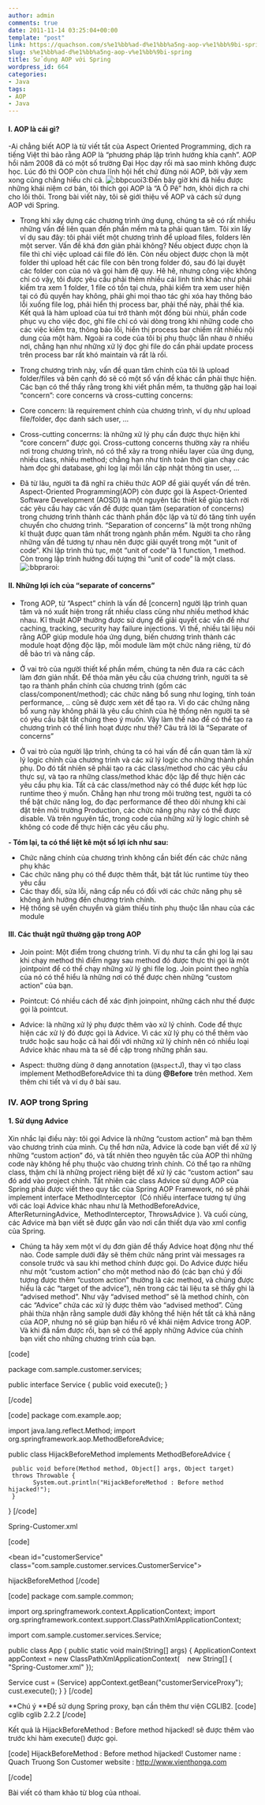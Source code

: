 ```yaml
---
author: admin
comments: true
date: 2011-11-14 03:25:04+00:00
template: "post"
link: https://quachson.com/s%e1%bb%ad-d%e1%bb%a5ng-aop-v%e1%bb%9bi-spring/
slug: s%e1%bb%ad-d%e1%bb%a5ng-aop-v%e1%bb%9bi-spring
title: Sử dụng AOP với Spring
wordpress_id: 664
categories:
- Java
tags:
- AOP
- Java
---
```


#### I. AOP là cái gì?


-Ai chẳng biết AOP là từ viết tắt của Aspect Oriented Programming, dịch ra tiếng Việt thì bảo rằng AOP là “phương pháp lập trình hướng khía cạnh”. AOP hồi năm 2008 đã có một số trường Đại Học dạy rồi mà sao mình không được học. Lúc đó thì OOP còn chưa lĩnh hội hết chứ đừng nói AOP, bởi vậy xem xong cũng chẳng hiểu chi cả. ![:bbpcuoi3:](http://igame.vn/f/images/smilies/BBP_smilies/17.gif)Đến bây giờ khi đã hiểu được những khái niệm cơ bản, tôi thích gọi AOP là “A Ô Pê” hơn, khỏi dịch ra chi cho lôi thôi. Trong bài viết này, tôi sẽ giới thiệu về AOP và cách sử dụng AOP với Spring.

- Trong khi xây dựng các chương trình ứng dụng, chúng ta sẽ có rất nhiều những vấn đề liên quan đến phần mềm mà ta phải quan tâm. Tôi xin lấy ví dụ sau đây: tôi phải viết một chương trình để upload files, folders lên một server. Vấn đề khá đơn giản phải không? Nếu object được chọn là file thì chỉ việc upload cái file đó lên. Còn nếu object được chọn là một folder thì upload hết các file con bên trong folder đó, sau đó lại duyệt các folder con của nó và gọi hàm đệ quy. Hê hê, nhưng công việc không chỉ có vậy, tôi được yêu cầu phải thêm nhiều cái linh tinh khác như phải kiểm tra xem 1 folder, 1 file có tồn tại chưa, phải kiểm tra xem user hiện tại có đủ quyền hay không, phải ghi mọi thao tác ghi xóa hay thông báo lỗi xuống file log, phải hiển thị process bar, phải thế này, phải thế kia. Kết quả là hàm upload của tui trở thành một đống bùi nhùi, phần code phục vụ cho việc đọc, ghi file chỉ có vài dòng trong khi những code cho các việc kiểm tra, thông báo lỗi, hiển thị process bar chiếm rất nhiều nội dung của một hàm. Ngoài ra code của tôi bị phụ thuộc lẫn nhau ở nhiều nơi, chẳng hạn như những xử lý đọc ghi file do cần phải update process trên process bar rất khó maintain và rất là rối.

- Trong chương trình này, vấn đề quan tâm chính của tôi là upload folder/files và bên cạnh đó sẽ có một số vấn đề khác cần phải thực hiện. Các bạn có thể thấy rằng trong khi viết phần mềm, ta thường gặp hai loại “concern”: core concerns và cross-cutting concerns:

+ Core concern: là requirement chính của chương trình, ví dụ như upload file/folder, đọc danh sách user, …

+ Cross-cutting concerrns: là những xử lý phụ cần được thực hiện khi “core concern” được gọi. Cross-cuttong concerns thường xảy ra nhiều nơi trong chương trình, nó có thể xảy ra trong nhiều layer của ứng dụng, nhiều class, nhiều method; chẳng hạn như tính toán thời gian chạy các hàm đọc ghi database, ghi log lại mỗi lần cập nhật thông tin user, …

- Đã từ lâu, người ta đã nghĩ ra chiêu thức AOP để giải quyết vấn đề trên. Aspect-Oriented Programming(AOP) còn được gọi là Aspect-Oriented Software Development (AOSD) là một nguyên tắc thiết kế giúp tách rời các yêu cầu hay các vấn đề được quan tâm (separation of concerns) trong chương trình thành các thành phần độc lập và từ đó tăng tính uyển chuyển cho chương trình. “Separation of concerns” là một trong những kĩ thuật được quan tâm nhất trong ngành phần mềm. Người ta cho rằng những vấn đề tương tự nhau nên được giải quyết trong một “unit of code”. Khi lập trình thủ tục, một “unit of code” là 1 function, 1 method. Còn trong lập trình hướng đối tượng thì “unit of code” là một class.![:bbpraroi:](http://igame.vn/f/images/smilies/BBP_smilies/50.gif)


#### II. Những lợi ích của “separate of concerns”


- Trong AOP, từ “Aspect” chính là vấn đề [concern] người lập trình quan tâm và nó xuất hiện trong rất nhiều class cũng như nhiều method khác nhau. Kĩ thuật AOP thường được sử dụng để giải quyết các vấn đề như caching, tracking, security hay failure injections. Vì thế, nhiều tài liệu nói rằng AOP giúp module hóa ứng dụng, biến chương trình thành các module hoạt động độc lập, mỗi module làm một chức năng riêng, từ đó dễ bảo trì và nâng cấp.

- Ở vai trò của người thiết kế phần mềm, chúng ta nên đưa ra các cách làm đơn giản nhất. Để thỏa mãn yêu cầu của chương trình, người ta sẽ tạo ra thành phần chính của chương trình (gồm các class/component/method); các chức năng bổ sung như loging, tính toán performance, .. cũng sẽ được xem xét để tạo ra. Vì do các chứng năng bổ xung này không phải là yêu cầu chính của hệ thống nên người ta sẽ có yêu cầu bật tắt chúng theo ý muốn. Vậy làm thế nào để có thể tạo ra chương trình có thể linh hoạt được như thế? Câu trả lời là “Separate of concerns”

- Ở vai trò của người lập trình, chúng ta có hai vấn đề cần quan tâm là xử lý logic chính của chương trình và các xử lý logic cho những thành phần phụ. Do đó tất nhiên sẽ phải tạo ra các class/method cho các yêu cầu thực sự, và tạo ra những class/method khác độc lập để thực hiện các yêu cầu phụ kia. Tất cả các class/method này có thể được kết hợp lúc runtime theo ý muốn. Chẳng hạn như trong môi trường test, người ta có thể bật chức năng log, đo đạc performance để theo dõi nhưng khi cài đặt trên môi trường Production, các chức năng phụ này có thể được disable. Và trên nguyên tắc, trong code của những xử lý logic chính sẽ không có code để thực hiện các yêu cầu phụ.

**- Tóm lại, ta có thể liệt kê một số lợi ích như sau:**
+ Chức năng chính của chương trình không cần biết đến các chức năng phụ khác
+ Các chức năng phụ có thể được thêm thắt, bật tắt lúc runtime tùy theo yêu cầu
+ Các thay đổi, sửa lỗi, nâng cấp nếu có đối với các chức năng phụ sẽ không ảnh hưởng đến chương trình chính.
+ Hệ thống sẽ uyển chuyển và giảm thiểu tính phụ thuộc lẫn nhau của các module


#### III. Các thuật ngữ thường gặp trong AOP


+ Join point: Một điểm trong chương trình. Ví dụ như ta cần ghi log lại sau khi chạy method thì điểm ngay sau method đó được thực thi gọi là một jointpoint để có thể chạy những xử lý ghi file log. Join point theo nghĩa của nó có thể hiểu là những nơi có thể được chèn những “custom action” của bạn.

+ Pointcut: Có nhiều cách để xác định joinpoint, những cách như thế được gọi là pointcut.

+ Advice: là những xử lý phụ được thêm vào xử lý chính. Code để thực hiện các xử lý đó được gọi là Advice. Vì các xử lý phụ có thể thêm vào trước hoặc sau hoặc cả hai đối với những xử lý chính nên có nhiều loại Advice khác nhau mà ta sẽ đề cập trong những phần sau.

+ Aspect: thường dùng ở dạng annotation (`@Aspect`J), thay vì tạo class implement MethodBeforeAdvice thì ta dùng **@Before** trên method. Xem thêm chi tiết và ví dụ ở bài sau.


### IV. AOP trong Spring




#### 1. Sử dụng Advice


Xin nhắc lại điều này: tôi gọi Advice là những “custom action” mà bạn thêm vào chương trình của mình. Cụ thể hơn nữa, Advice là code bạn viết để xử lý những “custom action” đó, và tất nhiên theo nguyên tắc của AOP thì những code này không hề phụ thuộc vào chương trình chính. Có thể tạo ra những class, thậm chí là những project riêng biệt để xử lý các “custom action” sau đó add vào project chính. Tất nhiên các class Advice sử dụng AOP của Spring phải được viết theo quy tắc của Spring AOP Framework, nó sẽ phải implement interface MethodInterceptor  (Có nhiều interface tương tự ứng với các loại Advice khác nhau như là MethodBeforeAdvice, AfterReturningAdvice,  MethodInterceptor, ThrowsAdvice ). Và cuối cùng, các Advice mà bạn viết sẽ được gắn vào nơi cần thiết dựa vào xml config của Spring.

- Chúng ta hãy xem một ví dụ đơn giản để thấy Advice hoạt động như thế nào. Code sample dưới đây sẽ thêm chức năng print vài messages ra console trước và sau khi method chính được gọi. Do Advice được hiểu như một “custom action” cho một method nào đó (các bạn chú ý đối tượng được thêm “custom action” thường là các method, và chúng được hiểu là các “target of the advice”), nên trong các tài liệu ta sẽ thấy ghi là “advised method”. Như vậy “advised method” sẽ là method chính, còn các “Advice” chứa các xử lý được thêm vào “advised method”. Cũng phải thừa nhận rằng sample dưới đây không thể hiện hết tất cả khả năng của AOP, nhưng nó sẽ giúp bạn hiểu rõ về khái niệm Advice trong AOP. Và khi đã nắm được rồi, bạn sẽ có thể apply những Advice của chính bạn viết cho những chương trình của bạn.

[code]

package com.sample.customer.services;

public interface Service {
     public void execute();
}

[/code]



[code]
package com.example.aop;

import java.lang.reflect.Method;
import org.springframework.aop.MethodBeforeAdvice;

public class HijackBeforeMethod implements MethodBeforeAdvice {

     public void before(Method method, Object[] args, Object target)    throws Throwable {
           System.out.println("HijackBeforeMethod : Before method hijacked!");
     }
}
[/code]

Spring-Customer.xml

[code]
<beans xmlns="http://www.springframework.org/schema/beans"
xmlns:xsi="http://www.w3.org/2001/XMLSchema-instance"
xsi:schemaLocation="http://www.springframework.org/schema/beans
http://www.springframework.org/schema/beans/spring-beans-2.5.xsd">

<bean id="customerService"  class="com.sample.customer.services.CustomerService">
<property name="name" value="Quach Truong Son" />
<property name="url" value="http://www.vienthonga.com" />
</bean>

<bean id="hijackBeforeMethod" class="com.mkyong.aop.HijackBeforeMethod"/>

<bean id="customerServiceProxy" class="org.springframework.aop.framework.ProxyFactoryBean">

<property name="target" ref="customerService" />
<property name="interceptorNames">
<list>
<value>hijackBeforeMethod</value>
</list>
</property>

</bean>
</beans>
[/code]



[code]
package com.sample.common;

import org.springframework.context.ApplicationContext;
import org.springframework.context.support.ClassPathXmlApplicationContext;

import com.sample.customer.services.Service;

public class App {
public static void main(String[] args) {
ApplicationContext appContext = new ClassPathXmlApplicationContext(    new String[] { "Spring-Customer.xml" });

Service cust = (Service) appContext.getBean("customerServiceProxy");
cust.execute();
}
}
[/code]


**Chú ý
**Để sử dụng Spring proxy, bạn cần thêm thư viện CGLIB2.
[code]
	<dependency>
		<groupId>cglib</groupId>
		<artifactId>cglib</artifactId>
		<version>2.2.2</version>
	</dependency>
[/code]

Kết quả là HijackBeforeMethod : Before method hijacked! sẽ được thêm vào trước khi hàm execute() được gọi.

[code]
 HijackBeforeMethod : Before method hijacked!
 Customer name : Quach Truong Son
 Customer website : http://www.vienthonga.com

[/code]




Bài viết có tham khảo từ blog của nthoai.
